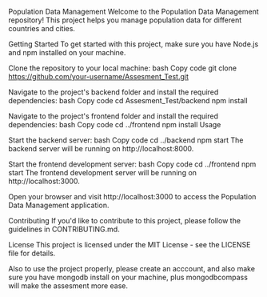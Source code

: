 Population Data Management
Welcome to the Population Data Management repository! This project helps you manage population data for different countries and cities.

Getting Started
To get started with this project, make sure you have Node.js and npm installed on your machine.

Clone the repository to your local machine:
bash
Copy code
git clone https://github.com/your-username/Assesment_Test.git

Navigate to the project's backend folder and install the required dependencies:
bash
Copy code
cd Assesment_Test/backend
npm install

Navigate to the project's frontend folder and install the required dependencies:
bash
Copy code
cd ../frontend
npm install
Usage

Start the backend server:
bash
Copy code
cd ../backend
npm start
The backend server will be running on http://localhost:8000.

Start the frontend development server:
bash
Copy code
cd ../frontend
npm start
The frontend development server will be running on http://localhost:3000.

Open your browser and visit http://localhost:3000 to access the Population Data Management application.

Contributing
If you'd like to contribute to this project, please follow the guidelines in CONTRIBUTING.md.

License
This project is licensed under the MIT License - see the LICENSE file for details.


Also to use the project properly, please create an acccount, and also make sure you have mongodb install on your machine, plus mongodbcompass will make the assesment more ease. 
